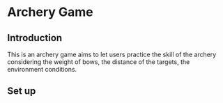 # Archery Game

## Introduction 
This is an archery game aims to let users practice the skill of the archery considering the weight of bows, the distance of the targets, the environment conditions.

## Set up 
